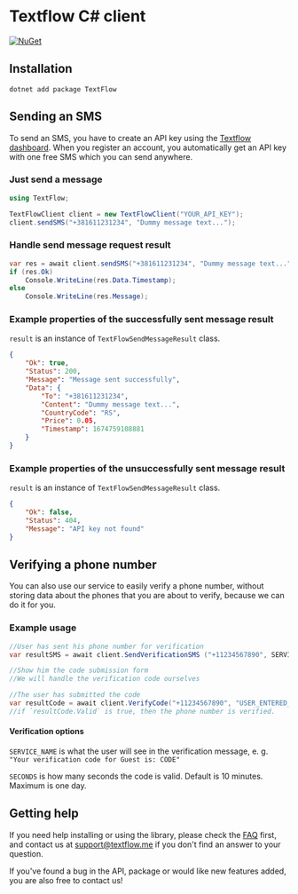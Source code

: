 # Textflow C# client

[![NuGet](https://img.shields.io/nuget/v/TextFlow.svg)](https://www.nuget.org/packages/TextFlow)

## Installation
`dotnet add package TextFlow`

## Sending an SMS

To send an SMS, you have to create an API key using the [Textflow dashboard](https://textflow.me/api). When you register an account, you automatically get an API key with one free SMS which you can send anywhere.

### Just send a message

```c#
using TextFlow;

TextFlowClient client = new TextFlowClient("YOUR_API_KEY");
client.sendSMS("+381611231234", "Dummy message text...");
```

### Handle send message request result

```c#
var res = await client.sendSMS("+381611231234", "Dummy message text...");
if (res.Ok)
    Console.WriteLine(res.Data.Timestamp);
else
    Console.WriteLine(res.Message);
```

### Example properties of the successfully sent message result

`result` is an instance of `TextFlowSendMessageResult` class.

```json
{
    "Ok": true,
    "Status": 200,
    "Message": "Message sent successfully",
    "Data": {
        "To": "+381611231234",
        "Content": "Dummy message text...",
        "CountryCode": "RS",
        "Price": 0.05,
        "Timestamp": 1674759108881
    }
}
```

### Example properties of the unsuccessfully sent message result

`result` is an instance of `TextFlowSendMessageResult` class.

```json
{
    "Ok": false,
    "Status": 404,
    "Message": "API key not found"
}
```

## Verifying a phone number

You can also use our service to easily verify a phone number, without storing data about the phones that you are about to verify, because we can do it for you.

### Example usage

```c#
//User has sent his phone number for verification
var resultSMS = await client.SendVerificationSMS ("+11234567890", SERVICE_NAME, SECONDS);

//Show him the code submission form
//We will handle the verification code ourselves

//The user has submitted the code
var resultCode = await client.VerifyCode("+11234567890", "USER_ENTERED_CODE");
//if `resultCode.Valid` is true, then the phone number is verified. 
```

#### Verification options

`SERVICE_NAME` is what the user will see in the verification message, e. g. `"Your verification code for Guest is: CODE"`

`SECONDS` is how many seconds the code is valid. Default is 10 minutes. Maximum is one day. 

## Getting help

If you need help installing or using the library, please check the [FAQ](https://textflow.me) first, and contact us at [support@textflow.me](mailto://support@textflow.me) if you don't find an answer to your question.

If you've found a bug in the API, package or would like new features added, you are also free to contact us!
